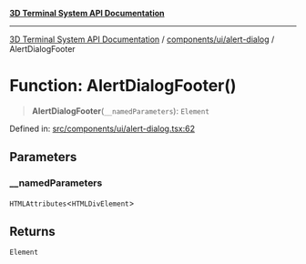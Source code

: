 [**3D Terminal System API Documentation**](../../../../README.md)

***

[3D Terminal System API Documentation](../../../../README.md) / [components/ui/alert-dialog](../README.md) / AlertDialogFooter

# Function: AlertDialogFooter()

> **AlertDialogFooter**(`__namedParameters`): `Element`

Defined in: [src/components/ui/alert-dialog.tsx:62](https://github.com/Dicommunitas/ThreeJS_Terminal_3D/blob/f5bec8212bfd37e45fdf0e49aa57af1be9d74e77/src/components/ui/alert-dialog.tsx#L62)

## Parameters

### \_\_namedParameters

`HTMLAttributes`\<`HTMLDivElement`\>

## Returns

`Element`
